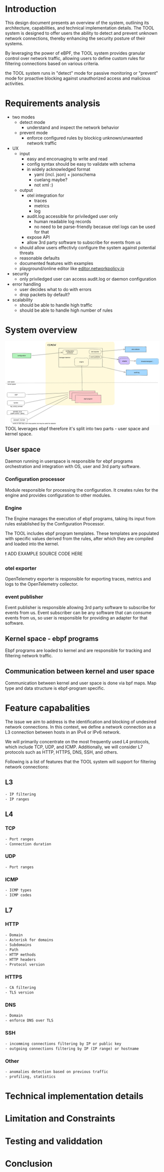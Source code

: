 # Introduction
This design document presents an overview of the system, outlining its architecture, capabilities, and technical implementation details. The TOOL system is designed to offer users the ability to detect and prevent unknown network connections, thereby enhancing the security posture of their systems.

By leveraging the power of eBPF, the TOOL system provides granular control over network traffic, allowing users to define custom rules for filtering connections based on various criteria. 

the TOOL system runs in "detect" mode for passive monitoring or "prevent" mode for proactive blocking against unauthorized access and malicious activities.

# Requirements analysis
- two modes
    - detect mode
        - understand and inspect the network behavior 
    - prevent mode
        - enforce configured rules by blockicg unknown/unwanted network traffic
- UX
    - input
        - easy and encoruaging to write and read
        - config syntax should be easy to validate with schema 
        - in widely acknowledged format
            - yaml (incl. json) + jsonschema
            - cuelang maybe?
            - not xml :)
    - output
        - otel integration for
            - traces
            - metrics
            - log 
        - audit.log accessible for priviledged user only
            - human readable log records
            - no need to be parse-friendly becasue otel logs can be used for that
        - expose API
        - allow 3rd party software to subscribe for events from us
    - should allow users effectivly configure the system against potential threats
    - reasonable defaults
    - documented features with examples
    - playground/online editor like [editor.networkpolicy.io](editor.networkpolicy.io)
- security
    - only priviledged user can access audit.log or daemon configuration
- error handling
    - user decides what to do with errors
    - drop packets by default?
- scalability
    - should be able to handle high traffic
    - should be able to handle high number of rules

# System overview
![Alt text](./system-overview.png)
TOOL leverages ebpf therefore it's split into two parts - user space and kernel space.

## User space
Daemon running in userspace is responsible for ebpf programs orchestration and integration with OS, user and 3rd party software.

### Configuration processor
Module responsible for processing the configuration.
It creates rules for the engine and provides configuration to other modules.

### Engine
The Engine manages the execution of ebpf programs, taking its input from rules established by the Configuration Processor.

The TOOL includes ebpf program templates. These templates are populated with specific values derived from the rules, after which they are compiled and loaded into the kernel.

❗ ADD EXAMPLE SOURCE CODE HERE

### otel exporter
OpenTelemetry exporter is responsible for exporting traces, metrics and logs to the OpenTelemetry collector.
 
### event publisher
Event publisher is responsible allowing 3rd party software to subscribe for events from us. Event subscriber can be any software that can consume events from us, so user is responsible for providing an adapter for that software.

## Kernel space - ebpf programs
Ebpf programs are loaded to kernel and are responsible for tracking and filtering network traffic.

## Communication between kernel and user space
Communication between kernel and user space is done via bpf maps.
Map type and data structure is ebpf-program specific.

# Feature capabalities
The issue we aim to address is the identification and blocking of undesired network connections. In this context, we define a network connection as a L3 connection between hosts in an IPv4 or IPv6 network.

We will primarily concentrate on the most frequently used L4 protocols, which include TCP, UDP, and ICMP. Additionally, we will consider L7 protocols such as HTTP, HTTPS, DNS, SSH, and others.

Following is a list of features that the TOOL system will support for filtering network connections:

## L3
    - IP filtering
    - IP ranges

## L4
### TCP
    - Port ranges
    - Connection duration
### UDP
    - Port ranges
### ICMP
    - ICMP types
    - ICMP codes

## L7
### HTTP
    - Domain
    - Asterisk for domains
    - Subdomains
    - Path
    - HTTP methods
    - HTTP headers
    - Protocol version
### HTTPS
    - CA filtering
    - TLS version

### DNS
    - Domain
    - enforce DNS over TLS

### SSH
    - incomming connections filtering by IP or public key
    - outgoing connections filtering by IP (IP range) or hostname

### Other
    - anomalies detection based on previous traffic
    - profiling, statistics

# Technical implementation details


# Limitation and Constraints

# Testing and validdation

# Conclusion